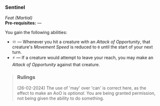 ### Sentinel
*Feat (Martial)*  
**Pre-requisites:** —  

You gain the following abilities:
* ♾️ — Whenever you hit a creature with an *Attack of Opportunity*, that creature's *Movement Speed* is reduced to `0` until the start of your next turn.
* ⚡ — If a creature would attempt to leave your reach, you may make an *Attack of Opportunity* against that creature.

> ### Rulings
>
> (26-02-2024) The use of 'may' over 'can' is correct here, as the effect to make an AoO is *optional*. You are being granted permission, not being given the ability to do something.